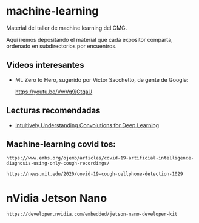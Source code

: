 # machine-learning

Material del taller de machine learning del GMG.

Aquí iremos depositando el material que cada expositor comparta, ordenado
en subdirectorios por encuentros.

## Videos interesantes

- ML Zero to Hero, sugerido por Victor Sacchetto, de gente de Google:

    https://youtu.be/VwVg9jCtqaU

## Lecturas recomendadas

- [Intuitively Understanding Convolutions for Deep Learning](https://towardsdatascience.com/intuitively-understanding-convolutions-for-deep-learning-1f6f42faee1)


## Machine-learning covid tos:
    
    https://www.embs.org/ojemb/articles/covid-19-artificial-intelligence-diagnosis-using-only-cough-recordings/
    
    https://news.mit.edu/2020/covid-19-cough-cellphone-detection-1029
    
# nVidia Jetson Nano

    https://developer.nvidia.com/embedded/jetson-nano-developer-kit
